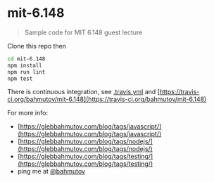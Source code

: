 # mit-6.148

> Sample code for MIT 6.148 guest lecture

Clone this repo then

```sh
cd mit-6.148
npm install
npm run lint
npm test
```

There is continuous integration, see [.travis.yml](.travis.yml)
and [https://travis-ci.org/bahmutov/mit-6.148](https://travis-ci.org/bahmutov/mit-6.148)

For more info:

* [https://glebbahmutov.com/blog/tags/javascript/](https://glebbahmutov.com/blog/tags/javascript/)
* [https://glebbahmutov.com/blog/tags/nodejs/](https://glebbahmutov.com/blog/tags/nodejs/)
* [https://glebbahmutov.com/blog/tags/testing/](https://glebbahmutov.com/blog/tags/testing/)
* ping me at [@bahmutov](https://twitter.com/bahmutov)
